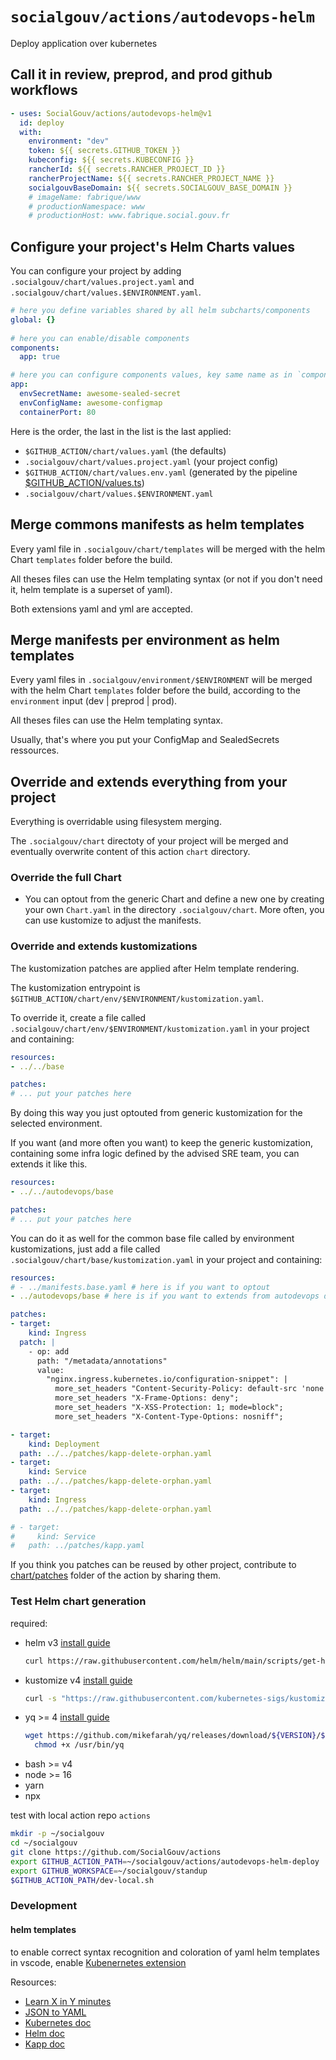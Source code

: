 # `socialgouv/actions/autodevops-helm`
Deploy application over kubernetes

## Call it in review, preprod, and prod github workflows

```yaml
- uses: SocialGouv/actions/autodevops-helm@v1
  id: deploy
  with:
    environment: "dev"
    token: ${{ secrets.GITHUB_TOKEN }}
    kubeconfig: ${{ secrets.KUBECONFIG }}
    rancherId: ${{ secrets.RANCHER_PROJECT_ID }}
    rancherProjectName: ${{ secrets.RANCHER_PROJECT_NAME }}
    socialgouvBaseDomain: ${{ secrets.SOCIALGOUV_BASE_DOMAIN }}
    # imageName: fabrique/www
    # productionNamespace: www
    # productionHost: www.fabrique.social.gouv.fr
```

## Configure your project's Helm Charts values
You can configure your project by adding `.socialgouv/chart/values.project.yaml` and `.socialgouv/chart/values.$ENVIRONMENT.yaml`.
```yaml
# here you define variables shared by all helm subcharts/components
global: {}
  
# here you can enable/disable components
components:
  app: true

# here you can configure components values, key same name as in `components` sections
app:
  envSecretName: awesome-sealed-secret
  envConfigName: awesome-configmap
  containerPort: 80
```
Here is the order, the last in the list is the last applied:
- `$GITHUB_ACTION/chart/values.yaml` (the defaults)
- `.socialgouv/chart/values.project.yaml` (your project config)
- `$GITHUB_ACTION/chart/values.env.yaml` (generated by the pipeline [$GITHUB_ACTION/values.ts](values.ts))
- `.socialgouv/chart/values.$ENVIRONMENT.yaml`

## Merge commons manifests as helm templates
Every yaml file in `.socialgouv/chart/templates` will be merged with the helm Chart `templates` folder before the build.

All theses files can use the Helm templating syntax (or not if you don't need it, helm template is a superset of yaml).

Both extensions yaml and yml are accepted.

## Merge manifests per environment as helm templates
Every yaml files in `.socialgouv/environment/$ENVIRONMENT` will be merged with the helm Chart `templates` folder before the build, according to the `environment` input (dev | preprod | prod).

All theses files can use the Helm templating syntax.

Usually, that's where you put your ConfigMap and SealedSecrets ressources.

## Override and extends everything from your project
Everything is overridable using filesystem merging.

The `.socialgouv/chart` directoty of your project will be merged and eventually overwrite content of this action `chart` directory.

### Override the full Chart
- You can optout from the generic Chart and define a new one by creating your own `Chart.yaml` in the directory `.socialgouv/chart`. More often, you can use kustomize to adjust the manifests.

### Override and extends kustomizations
The kustomization patches are applied after Helm template rendering.

The kustomization entrypoint is `$GITHUB_ACTION/chart/env/$ENVIRONMENT/kustomization.yaml`.

To override it, create a file called `.socialgouv/chart/env/$ENVIRONMENT/kustomization.yaml` in your project and containing:
```yaml
resources:
- ../../base

patches:
# ... put your patches here
```
By doing this way you just optouted from generic kustomization for the selected environment.

If you want (and more often you want) to keep the generic kustomization, containing some infra logic defined by the advised SRE team, you can extends it like this.
```yaml
resources:
- ../../autodevops/base

patches:
# ... put your patches here
```

You can do it as well for the common base file called by environment kustomizations, just add a file called `.socialgouv/chart/base/kustomization.yaml` in your project and containing:
```yaml
resources:
# - ../manifests.base.yaml # here is if you want to optout
- ../autodevops/base # here is if you want to extends from autodevops default settings

patches:
- target:
    kind: Ingress
  patch: |
    - op: add
      path: "/metadata/annotations"
      value:
        "nginx.ingress.kubernetes.io/configuration-snippet": |
          more_set_headers "Content-Security-Policy: default-src 'none'; connect-src 'self' https://*.gouv.fr; font-src 'self'; img-src 'self'; prefetch-src 'self' https://*.gouv.fr; script-src 'self' https://*.gouv.fr; frame-src 'self' https://*.gouv.fr; style-src 'self' 'unsafe-inline'";
          more_set_headers "X-Frame-Options: deny";
          more_set_headers "X-XSS-Protection: 1; mode=block";
          more_set_headers "X-Content-Type-Options: nosniff";

- target:
    kind: Deployment
  path: ../../patches/kapp-delete-orphan.yaml
- target:
    kind: Service
  path: ../../patches/kapp-delete-orphan.yaml
- target:
    kind: Ingress
  path: ../../patches/kapp-delete-orphan.yaml

# - target:
#     kind: Service
#   path: ../patches/kapp.yaml
```

If you think you patches can be reused by other project, contribute to [chart/patches](chart/patches) folder of the action by sharing them.

### Test Helm chart generation
required:
- helm v3 [install guide](https://helm.sh/docs/intro/install/)
  ```sh
  curl https://raw.githubusercontent.com/helm/helm/main/scripts/get-helm-3 | bash
  ```
- kustomize v4 [install guide](https://kubectl.docs.kubernetes.io/installation/kustomize/binaries/)
  ```sh
  curl -s "https://raw.githubusercontent.com/kubernetes-sigs/kustomize/master/hack/install_kustomize.sh"  | bash
  ```
- yq >= 4 [install guide](https://github.com/mikefarah/yq#install)
  ```sh
  wget https://github.com/mikefarah/yq/releases/download/${VERSION}/${BINARY} -O /usr/bin/yq &&\
    chmod +x /usr/bin/yq
  ```
- bash >= v4
- node >= 16
- yarn
- npx

test with local action repo `actions`
```sh
mkdir -p ~/socialgouv
cd ~/socialgouv
git clone https://github.com/SocialGouv/actions
export GITHUB_ACTION_PATH=~/socialgouv/actions/autodevops-helm-deploy
export GITHUB_WORKSPACE=~/socialgouv/standup
$GITHUB_ACTION_PATH/dev-local.sh
```

### Development

#### helm templates

to enable correct syntax recognition and coloration of yaml helm templates in vscode, enable [Kubenernetes extension](https://marketplace.visualstudio.com/items?itemName=ms-kubernetes-tools.vscode-kubernetes-tools)


Resources:
- [Learn X in Y minutes](https://learnxinyminutes.com/docs/yaml/)
- [JSON to YAML](https://www.json2yaml.com/)
- [Kubernetes doc](https://kubernetes.io/docs/concepts/)
- [Helm doc](https://helm.sh/docs/)
- [Kapp doc](https://carvel.dev/kapp/docs/v0.46.0/)